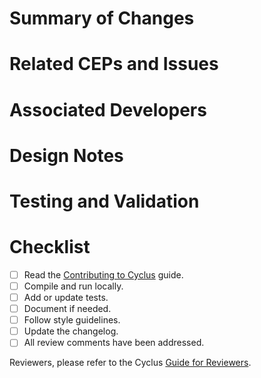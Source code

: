 <!-- If this PR adds a CEP, do not replicate information in the document. Give a brief summary and link to related issues and PRs. -->

# Summary of Changes
<!--- In one or more sentences, describe the PR you are submitting. -->


# Related CEPs and Issues
<!--- Reference any related CEPs or issues and describe how this PR contributes to or addresses the problem. -->


# Associated Developers
<!--- Please mention any developers who should be alerted of this PR. -->


# Design Notes
<!--- Describe any design decisions or trade-offs you made. -->


# Testing and Validation
<!--- Describe how this change was tested. -->


# Checklist
- [ ] Read the [Contributing to Cyclus](https://fuelcycle.org/kernel/contributing_to_cyclus.html) guide.
- [ ] Compile and run locally.
- [ ] Add or update tests.
- [ ] Document if needed.
- [ ] Follow style guidelines.
- [ ] Update the changelog.
- [ ] All review comments have been addressed.

Reviewers, please refer to the Cyclus [Guide for Reviewers](https://fuelcycle.org/kernel/pr_review.html).